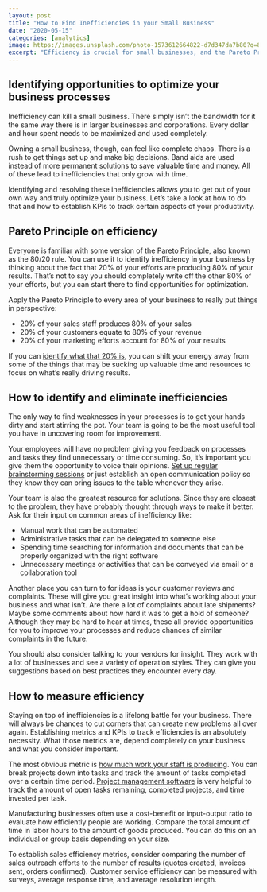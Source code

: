 ```yaml
---
layout: post
title: "How to Find Inefficiencies in your Small Business"
date: "2020-05-15"
categories: [analytics]
image: https://images.unsplash.com/photo-1573612664822-d7d347da7b80?q=80&w=1470&auto=format&fit=crop&ixlib=rb-4.0.3&ixid=M3wxMjA3fDB8MHxwaG90by1wYWdlfHx8fGVufDB8fHx8fA%3D%3D
excerpt: "Efficiency is crucial for small businesses, and the Pareto Principle suggests focusing on the vital 20% driving 80% of results. Regular team discussions, customer feedback, and insights from vendors help identify inefficiencies. Metrics like task completion rates, labor-to-output ratios, and sales outreach effectiveness provide measurable indicators. Establishing key performance indicators (KPIs) ensures ongoing efficiency monitoring, promoting continuous improvement for small businesses seeking optimal productivity."
---
```


## Identifying opportunities to optimize your business processes

Inefficiency can kill a small business. There simply isn’t the bandwidth for it the same way there is in larger businesses and corporations. Every dollar and hour spent needs to be maximized and used completely.

Owning a small business, though, can feel like complete chaos. There is a rush to get things set up and make big decisions. Band aids are used instead of more permanent solutions to save valuable time and money. All of these lead to inefficiencies that only grow with time.

Identifying and resolving these inefficiencies allows you to get out of your own way and truly optimize your business. Let’s take a look at how to do that and how to establish KPIs to track certain aspects of your productivity.

## Pareto Principle on efficiency

Everyone is familiar with some version of the [Pareto Principle](https://www.forbes.com/sites/kevinkruse/2016/03/07/80-20-rule/#3a9a93b83814), also known as the 80/20 rule. You can use it to identify inefficiency in your business by thinking about the fact that 20% of your efforts are producing 80% of your results. That’s not to say you should completely write off the other 80% of your efforts, but you can start there to find opportunities for optimization.

Apply the Pareto Principle to every area of your business to really put things in perspective:

- 20% of your sales staff produces 80% of your sales
- 20% of your customers equate to 80% of your revenue
- 20% of your marketing efforts account for 80% of your results

If you can [identify what that 20% is](https://www.forbes.com/sites/davelavinsky/2014/01/20/pareto-principle-how-to-use-it-to-dramatically-grow-your-business/#6acf70a13901), you can shift your energy away from some of the things that may be sucking up valuable time and resources to focus on what’s really driving results.

## How to identify and eliminate inefficiencies

The only way to find weaknesses in your processes is to get your hands dirty and start stirring the pot. Your team is going to be the most useful tool you have in uncovering room for improvement.

Your employees will have no problem giving you feedback on processes and tasks they find unnecessary or time consuming. So, it’s important you give them the opportunity to voice their opinions. [Set up regular brainstorming sessions](https://smallbizclub.com/run-and-grow/operations/4-tips-identify-fix-basic-business-inefficiencies/) or just establish an open communication policy so they know they can bring issues to the table whenever they arise.

Your team is also the greatest resource for solutions. Since they are closest to the problem, they have probably thought through ways to make it better. Ask for their input on common areas of inefficiency like:

- Manual work that can be automated
- Administrative tasks that can be delegated to someone else
- Spending time searching for information and documents that can be properly organized with the right software
- Unnecessary meetings or activities that can be conveyed via email or a collaboration tool

Another place you can turn to for ideas is your customer reviews and complaints. These will give you great insight into what’s working about your business and what isn’t. Are there a lot of complaints about late shipments? Maybe some comments about how hard it was to get a hold of someone? Although they may be hard to hear at times, these all provide opportunities for you to improve your processes and reduce chances of similar complaints in the future.

You should also consider talking to your vendors for insight. They work with a lot of businesses and see a variety of operation styles. They can give you suggestions based on best practices they encounter every day.

## How to measure efficiency

Staying on top of inefficiencies is a lifelong battle for your business. There will always be chances to cut corners that can create new problems all over again. Establishing metrics and KPIs to track efficiencies is an absolutely necessity. What those metrics are, depend completely on your business and what you consider important.

The most obvious metric is [how much work your staff is producing](https://www.indeed.com/career-advice/career-development/how-to-measure-productivity). You can break projects down into tasks and track the amount of tasks completed over a certain time period. [Project management software](https://www.breathehr.com/blog/how-to-measure-employee-productivity) is very helpful to track the amount of open tasks remaining, completed projects, and time invested per task.

Manufacturing businesses often use a cost-benefit or input-output ratio to evaluate how efficiently people are working. Compare the total amount of time in labor hours to the amount of goods produced. You can do this on an individual or group basis depending on your size. 

To establish sales efficiency metrics, consider comparing the number of sales outreach efforts to the number of results (quotes created, invoices sent, orders confirmed). Customer service efficiency can be measured with surveys, average response time, and average resolution length.